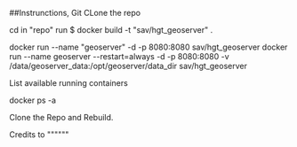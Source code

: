 ##Instrunctions, Git CLone the repo


cd in "repo"
run $ docker build -t "sav/hgt_geoserver" .

docker run --name "geoserver" -d -p 8080:8080 sav/hgt_geoserver 
docker run --name geoserver --restart=always -d -p 8080:8080 -v /data/geoserver_data:/opt/geoserver/data_dir sav/hgt_geoserver

List available running containers

docker ps -a 

Clone the Repo and Rebuild. 

Credits to """"""


